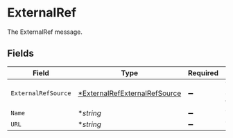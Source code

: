 # ExternalRef

The ExternalRef message.


## Fields

| Field                                                                                | Type                                                                                 | Required                                                                             | Description                                                                          |
| ------------------------------------------------------------------------------------ | ------------------------------------------------------------------------------------ | ------------------------------------------------------------------------------------ | ------------------------------------------------------------------------------------ |
| `ExternalRefSource`                                                                  | [*ExternalRefExternalRefSource](../../models/shared/externalrefexternalrefsource.md) | :heavy_minus_sign:                                                                   | The externalRefSource field.                                                         |
| `Name`                                                                               | **string*                                                                            | :heavy_minus_sign:                                                                   | The name field.                                                                      |
| `URL`                                                                                | **string*                                                                            | :heavy_minus_sign:                                                                   | The url field.                                                                       |